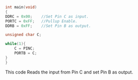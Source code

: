 ```C
int main(void)
{
DDRC = 0x00;	//Set Pin C as input.
PORTC = 0xFF;	//Pullup Enable.
DDRB = 0xFF;	//Set Pin B as output.

unsigned char C;

while(1){
	C = PINC;
	PORTB = C;
}
}
```
This code Reads the input from Pin C and set Pin B as output.